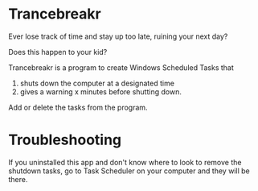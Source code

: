 # Trancebreakr

Ever lose track of time and stay up too late, ruining your next day? 

Does this happen to your kid?

Trancebreakr is a program to create Windows Scheduled Tasks that 
1) shuts down the computer at a designated time
2) gives a warning x minutes before shutting down. 

Add or delete the tasks from the program. 


# Troubleshooting

If you uninstalled this app and don't know where to look to remove the shutdown tasks, go to Task Scheduler on your computer and they will be there. 
